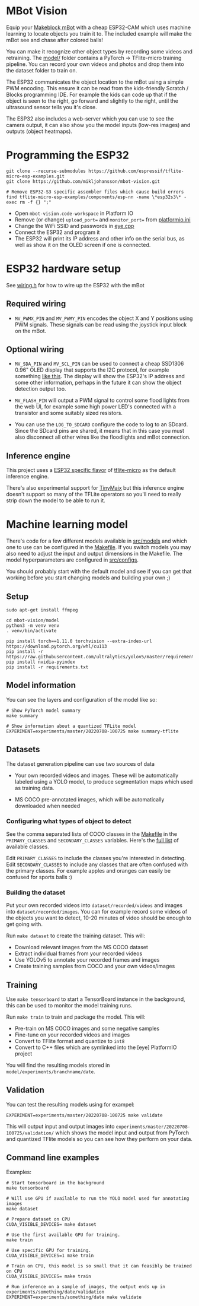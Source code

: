 # MBot Vision

Equip your [Makeblock mBot](https://www.makeblock.com/) with a cheap ESP32-CAM which uses machine learning to locate objects 
you train it to. The included example will make the mBot see and chase after colored balls!

You can make it recognize other object types by recording some videos and retraining. The 
[model/](model/) folder contains a PyTorch -> TFlite-micro training pipeline. You can record your
own videos and photos and drop them into the dataset folder to train on.

The ESP32 communicates the object location to the mBot using a simple PWM encoding. This
ensure it can be read from the kids-friendly Scratch / Blocks programming IDE. For example 
the kids can code up that if the object is seen to the right, go forward and slightly to 
the right, until the ultrasound sensor tells you it's close.

The ESP32 also includes a web-server which you can use to see the camera output, it can
also show you the model inputs (low-res images) and outputs (object heatmaps).

# Programming the ESP32

```
git clone --recurse-submodules https://github.com/espressif/tflite-micro-esp-examples.git
git clone https://github.com/mikljohansson/mbot-vision.git

# Remove ESP32-S3 specific assembler files which cause build errors
find tflite-micro-esp-examples/components/esp-nn -name \*esp32s3\* -exec rm -f {} ";"
```

* Open `mbot-vision.code-workspace` in Platform IO
* Remove (or change) `upload_port=` and `monitor_port=` from [platformio.ini](eye/platformio.ini)
* Change the WiFi SSID and passwords in [eye.cpp](eye/src/eye.cpp)
* Connect the ESP32 and program it
* The ESP32 will print its IP address and other info on the serial bus, as well as show it 
  on the OLED screen if one is connected.

# ESP32 hardware setup

See [wiring.h](eye/include/wiring.h) for how to wire up the ESP32 with the mBot

## Required wiring

* `MV_PWMX_PIN` and `MV_PWMY_PIN` encodes the object X and Y positions using PWM 
  signals. These signals can be read using the joystick input block on the mBot.

## Optional wiring

* `MV_SDA_PIN` and `MV_SCL_PIN` can be used to connect a cheap SSD1306 0.96" OLED display that 
  supports the I2C protocol, for example something [like this](https://randomnerdtutorials.com/guide-for-oled-display-with-arduino/).
  The display will show the ESP32's IP address and some other information, perhaps in the future
  it can show the object detection output too.

* `MV_FLASH_PIN` will output a PWM signal to control some flood lights from the web UI, for example some 
  high power LED's connected with a transistor and some suitably sized resistors.

* You can use the `LOG_TO_SDCARD` configure the code to log to an SDcard. Since the SDcard pins are shared, 
  it means that in this case you must also disconnect all other wires like the floodlights and mBot connection.

## Inference engine

This project uses a [ESP32 specific flavor](https://github.com/espressif/tflite-micro-esp-examples) of [tflite-micro](https://github.com/tensorflow/tflite-micro) as the default inference engine. 

There's also experimental support for [TinyMaix](https://github.com/sipeed/TinyMaix) but this inference 
engine doesn't support so many of the TFLite operators so you'll need to really strip down the 
model to be able to run it.

# Machine learning model

There's code for a few different models available in [src/models](model/src/models) and which one to use can be configured in the [Makefile](model/Makefile). If you switch models you may also need to adjust the input and output dimensions in the Makefile. The model hyperparameters are configured in [src/configs](model/src/configs).

You should probably start with the default model and see if you can get that working before you start
changing models and building your own ;)

## Setup

```
sudo apt-get install ffmpeg

cd mbot-vision/model
python3 -m venv venv
. venv/bin/activate

pip install torch==1.11.0 torchvision --extra-index-url https://download.pytorch.org/whl/cu113
pip install -r https://raw.githubusercontent.com/ultralytics/yolov5/master/requirements.txt
pip install nvidia-pyindex
pip install -r requirements.txt
```

## Model information

You can see the layers and configuration of the model like so:

```
# Show PyTorch model summary
make summary

# Show information about a quantized TFLite model
EXPERIMENT=experiments/master/20220708-100725 make summary-tflite
```

## Datasets

The dataset generation pipeline can use two sources of data

* Your own recorded videos and images. These will be automatically labeled using a YOLO model, to produce segmentation 
  maps which used as training data.

* MS COCO pre-annotated images, which will be automatically downloaded when needed

### Configuring what types of object to detect

See the comma separated lists of COCO classes in the [Makefile](model/Makefile) in the `PRIMARY_CLASSES` and `SECONDARY_CLASSES` variables. Here's the [full list](model/src/coco-labels-2014_2017.txt) of available classes.

Edit `PRIMARY_CLASSES` to include the classes you're interested in detecting. Edit `SECONDARY_CLASSES` to include any classes that are often confused with the primary classes. For example apples and oranges can easily be confused for sports balls :)

### Building the dataset

Put your own recorded videos into `dataset/recorded/videos` and images into `dataset/recorded/images`. You 
can for example record some videos of the objects you want to detect, 10-20 minutes of video should be 
enough to get going with.

Run `make dataset` to create the training dataset. This will:

* Download relevant images from the MS COCO dataset
* Extract individual frames from your recorded videos
* Use YOLOv5 to annotate your recorded frames and images
* Create training samples from COCO and your own videos/images

## Training

Use `make tensorboard` to start a TensorBoard instance in the background, this can be used to monitor the 
model training runs.

Run `make train` to train and package the model. This will:

* Pre-train on MS COCO images and some negative samples
* Fine-tune on your recorded videos and images
* Convert to TFlite format and quantize to `int8`
* Convert to C++ files which are symlinked into the [eye] PlatformIO project

You will find the resulting models stored in `model/experiments/branchname/date`.

## Validation

You can test the resulting models using for exampel:

```
EXPERIMENT=experiments/master/20220708-100725 make validate
```

This will output input and output images into `experiments/master/20220708-100725/validation/` which
shows the model input and output from PyTorch and quantized TFlite models so you can see how they
perform on your data.

## Command line examples

Examples:
```
# Start tensorboard in the background
make tensorboard

# Will use GPU if available to run the YOLO model used for annotating images
make dataset

# Prepare dataset on CPU
CUDA_VISIBLE_DEVICES= make dataset

# Use the first available GPU for training.
make train

# Use specific GPU for training.
CUDA_VISIBLE_DEVICES=1 make train

# Train on CPU, this model is so small that it can feasibly be trained on CPU
CUDA_VISIBLE_DEVICES= make train

# Run inference on a sample of images, the output ends up in experiments/something/date/validation
EXPERIMENT=experiments/something/date make validate
```
